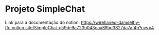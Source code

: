 # Projeto SimpleChat

Link para a documentação do notion: https://wirehaired-damselfly-ffc.notion.site/SimpleChat-c59de9a723b043caa89bd3827da7af4b?pvs=4
